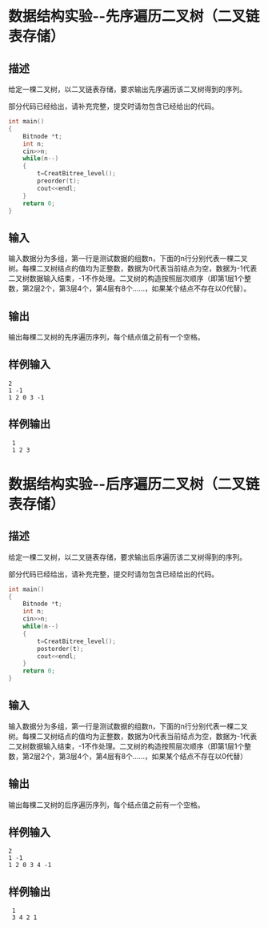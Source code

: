 # 数据结构实验--先序遍历二叉树（二叉链表存储）

## 描述

给定一棵二叉树，以二叉链表存储，要求输出先序遍历该二叉树得到的序列。

部分代码已经给出，请补充完整，提交时请勿包含已经给出的代码。

```cpp
int main()
{
	Bitnode *t;
	int n;
	cin>>n;
	while(n--)
	{
		t=CreatBitree_level();
		preorder(t);
		cout<<endl;
	}
	return 0;
}
```

## 输入

输入数据分为多组，第一行是测试数据的组数n，下面的n行分别代表一棵二叉树。每棵二叉树结点的值均为正整数，数据为0代表当前结点为空，数据为-1代表二叉树数据输入结束，-1不作处理。二叉树的构造按照层次顺序（即第1层1个整数，第2层2个，第3层4个，第4层有8个......，如果某个结点不存在以0代替）。

## 输出

输出每棵二叉树的先序遍历序列，每个结点值之前有一个空格。

## 样例输入

```
2
1 -1
1 2 0 3 -1
```

## 样例输出

```
 1
 1 2 3
```

# 数据结构实验--后序遍历二叉树（二叉链表存储）

## 描述

给定一棵二叉树，以二叉链表存储，要求输出后序遍历该二叉树得到的序列。

部分代码已经给出，请补充完整，提交时请勿包含已经给出的代码。

```cpp
int main()
{
	Bitnode *t;
	int n;
	cin>>n;
	while(n--)
	{
		t=CreatBitree_level();
		postorder(t);
		cout<<endl;
	}
	return 0;
}
```

## 输入

输入数据分为多组，第一行是测试数据的组数n，下面的n行分别代表一棵二叉树。每棵二叉树结点的值均为正整数，数据为0代表当前结点为空，数据为-1代表二叉树数据输入结束，-1不作处理。二叉树的构造按照层次顺序（即第1层1个整数，第2层2个，第3层4个，第4层有8个......，如果某个结点不存在以0代替）

## 输出

输出每棵二叉树的后序遍历序列，每个结点值之前有一个空格。

## 样例输入

```
2
1 -1
1 2 0 3 4 -1
```

## 样例输出

```
 1
 3 4 2 1
```